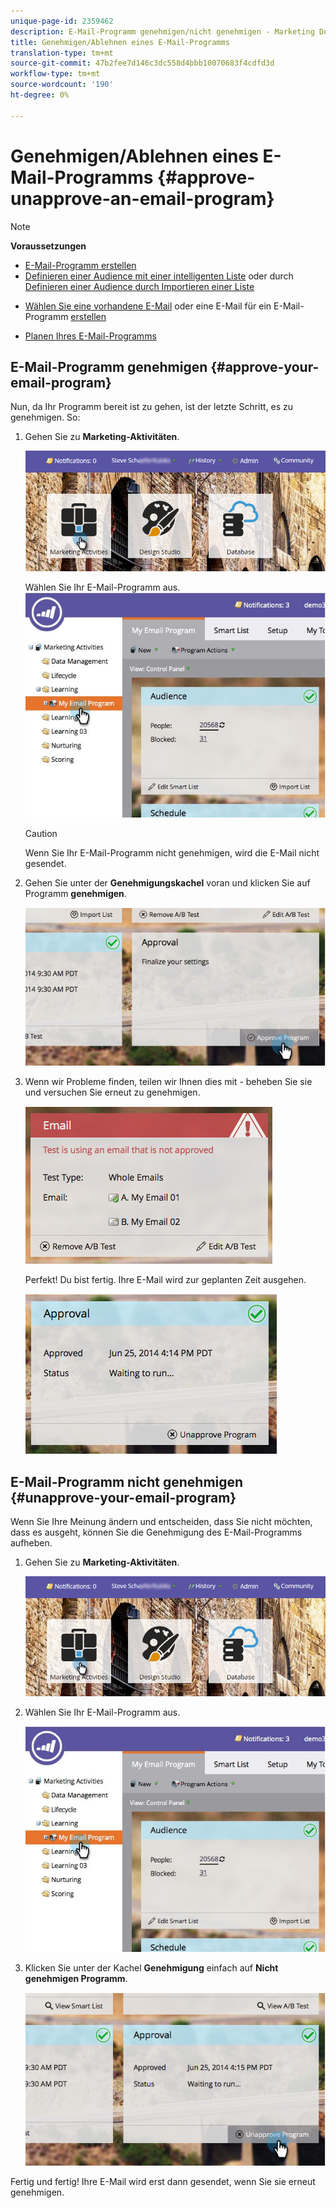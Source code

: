 ```yaml
---
unique-page-id: 2359462
description: E-Mail-Programm genehmigen/nicht genehmigen - Marketing Docs - Produktdokumentation
title: Genehmigen/Ablehnen eines E-Mail-Programms
translation-type: tm+mt
source-git-commit: 47b2fee7d146c3dc558d4bbb10070683f4cdfd3d
workflow-type: tm+mt
source-wordcount: '190'
ht-degree: 0%

---
```



# Genehmigen/Ablehnen eines E-Mail-Programms {#approve-unapprove-an-email-program}

>[!NOTE]
>
>**Voraussetzungen**
>
>* [E-Mail-Programm erstellen](../../../../product-docs/email-marketing/email-programs/creating-an-email-program/create-an-email-program.md)
>* [Definieren einer Audience mit einer intelligenten Liste](../../../../product-docs/email-marketing/email-programs/managing-people-in-email-programs/define-an-audience-with-a-smart-list.md) oder durch [Definieren einer Audience durch Importieren einer Liste](../../../../product-docs/email-marketing/email-programs/managing-people-in-email-programs/define-an-audience-by-importing-a-list.md)

   >
   >
* [Wählen Sie eine vorhandene E-Mail](choose-an-existing-email.md) oder eine E-Mail für ein E-Mail-Programm [erstellen](create-an-email-for-an-email-program.md)
   >
   >
* [Planen Ihres E-Mail-Programms](schedule-your-email-program.md)

>



## E-Mail-Programm genehmigen {#approve-your-email-program}

Nun, da Ihr Programm bereit ist zu gehen, ist der letzte Schritt, es zu genehmigen. So:

1. Gehen Sie zu **Marketing-Aktivitäten**.

   ![](assets/login-marketing-activities-2.png)

   Wählen Sie Ihr E-Mail-Programm aus.
   ![](assets/selectemailprogram-2.jpg)

   >[!CAUTION]
   >
   >Wenn Sie Ihr E-Mail-Programm nicht genehmigen, wird die E-Mail nicht gesendet.

1. Gehen Sie unter der **Genehmigungskachel** voran und klicken Sie auf Programm **genehmigen**.

   ![](assets/image2014-9-12-13-3a43-3a36.png)

1. Wenn wir Probleme finden, teilen wir Ihnen dies mit - beheben Sie sie und versuchen Sie erneut zu genehmigen.

   ![](assets/image2014-9-12-13-3a43-3a44.png)

   Perfekt! Du bist fertig. Ihre E-Mail wird zur geplanten Zeit ausgehen.

   ![](assets/image2014-9-12-13-3a43-3a56.png)

## E-Mail-Programm nicht genehmigen {#unapprove-your-email-program}

Wenn Sie Ihre Meinung ändern und entscheiden, dass Sie nicht möchten, dass es ausgeht, können Sie die Genehmigung des E-Mail-Programms aufheben.

1. Gehen Sie zu **Marketing-Aktivitäten**.

   ![](assets/login-marketing-activities-2.png)

1. Wählen Sie Ihr E-Mail-Programm aus.

   ![](assets/selectemailprogram-2.jpg)

1. Klicken Sie unter der Kachel **Genehmigung** einfach auf **Nicht genehmigen Programm**.

   ![](assets/image2014-9-12-13-3a44-3a28.png)

Fertig und fertig! Ihre E-Mail wird erst dann gesendet, wenn Sie sie erneut genehmigen.
